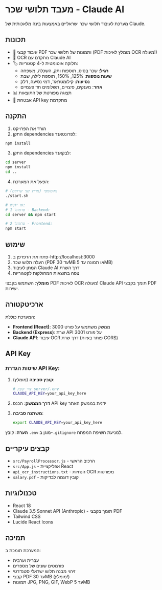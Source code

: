 # מעבד תלושי שכר - Claude AI

מערכת לעיבוד תלושי שכר ישראליים באמצעות בינה מלאכותית של Claude.

## תכונות

- 📄 עיבוד קבצי PDF ותמונות של תלושי שכר (PDF מומלץ לאיכות OCR מעולה!)
- 🤖 OCR מתקדם עם Claude AI
- 🏷️ חלוקה אוטומטית ל-4 קטגוריות:
  - **רגיל**: שכר בסיס, תוספות ותק, השכלה, משפחה
  - **שעות נוספות**: 125%, 150%, תוספת לילה, שבת
  - **נסיעות**: קילומטראז', דמי נסיעה, דלק
  - **אחר**: מענקים, פיצויים, תשלומים חד פעמיים
- 📊 תצוגה מפורטת של התוצאות
- 🔐 אבטחת API key מתקדמת

## התקנה

1. הורד את הפרויקט
2. התקן dependencies לפרונטאנד:
```bash
npm install
```

3. התקן dependencies לבקאנד:
```bash
cd server
npm install
cd ..
```

4. הפעל את המערכת:
```bash
# אוטומטי (מריץ שני שרתים):
./start.sh

# או ידנית:
# טרמינל 1 - Backend:
cd server && npm start

# טרמינל 2 - Frontend:  
npm start
```

## שימוש

1. פתח את הדפדפן ב-http://localhost:3000
2. העלה תלוש שכר (PDF עד 30MB או תמונה עד 5MB)
3. המתן לעיבוד Claude AI דרך השרת
4. צפה בתוצאות המחולקות לקטגוריות

**מומלץ**: השתמש בקבצי PDF לאיכות OCR מעולה! Claude API תומך בקבצי PDF ישירות.

## ארכיטקטורה

המערכת כוללת:
- **Frontend (React)**: ממשק משתמש על פורט 3000
- **Backend (Express)**: שרת API על פורט 3001 
- **Claude API**: עיבוד OCR דרך שרת (פותר בעיות CORS)

## API Key

### שיטות הגדרת API Key:

1. **קובץ סביבה** (מומלץ):
   ```bash
   # צור קובץ server/.env
   CLAUDE_API_KEY=your_api_key_here
   ```

2. **דרך הממשק**: הכנס API key ידנית בממשק האתר

3. **משתנה סביבה**:
   ```bash
   export CLAUDE_API_KEY=your_api_key_here
   ```

**הערה**: קובץ `.env` מוגן ב-`.gitignore` למניעת חשיפת המפתח.

## קבצים עיקריים

- `src/PayrollProcessor.js` - הרכיב הראשי
- `src/App.js` - אפליקציית React
- `api_ocr_instructions.txt` - הנחיות OCR מפורטות
- `salary.pdf` - קובץ דוגמה לבדיקות

## טכנולוגיות

- React 18
- Claude 3.5 Sonnet API (Anthropic) - תומך בקבצי PDF
- Tailwind CSS
- Lucide React Icons

## תמיכה

המערכת תומכת ב:
- עברית וערבית
- פורמטים שונים של מספרים
- זיהוי מבנה תלוש ישראלי סטנדרטי
- קבצי PDF עד 30MB (מומלץ!)
- תמונות JPG, PNG, GIF, WebP עד 5MB